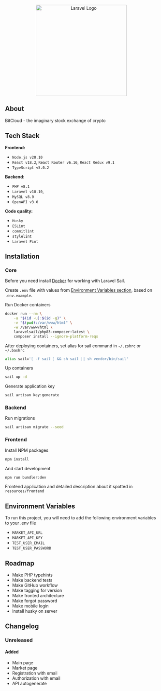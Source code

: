 <p align="center"><img src="https://i.ibb.co/z8YpTnH/logo.png" width="300" alt="Laravel Logo"></p>

## About

BitCloud - the imaginary stock exchange of crypto

## Tech Stack

**Frontend:**

-   `Node.js v20.10`
-   `React v18.2`, `React Router v6.16`, `React Redux v9.1`
-   `TypeScript v5.0.2`

**Backend:**

-   `PHP v8.1`
-   `Laravel v10.10`,
-   `MySQL v8.0`
-   `OpenAPI v3.0`

**Code quality:**

-   `Husky`
-   `ESLint`
-   `commitlint`
-   `stylelint`
-   `Laravel Pint`

## Installation

### Core

Before you need install [Docker](https://www.docker.com/) for working with Laravel Sail.

Create `.env` file with values from <a href="#env-variables">Environment Variables section</a>, based on `.env.example`.

Run Docker containers

```bash
docker run --rm \
    -u "$(id -u):$(id -g)" \
    -v "$(pwd):/var/www/html" \
    -w /var/www/html \
    laravelsail/php83-composer:latest \
    composer install --ignore-platform-reqs
```

After deploying containers, set alias for sail command in `~/.zshrc` or `~/.bashrc`

```bash
alias sail='[ -f sail ] && sh sail || sh vendor/bin/sail'
```

Up containers

```bash
sail up -d
```

Generate application key

```bash
sail artisan key:generate
```

### Backend

Run migrations

```bash
sail artisan migrate --seed
```

### Frontend

Install NPM packages

```bash
npm install
```

And start development

```bash
npm run bundler:dev
```

Frontend application and detailed description
about it spotted in `resources/frontend`

<a name="env-variables"></a>

## Environment Variables

To run this project, you will need to add the following environment variables to your .env file

-   `MARKET_API_URL`
-   `MARKET_API_KEY`
-   `TEST_USER_EMAIL`
-   `TEST_USER_PASSWORD`

## Roadmap

-   Make PHP typehints
-   Make backend tests
-   Make GitHub workflow
-   Make tagging for version
-   Make fronted architecture
-   Make forgot password
-   Make mobile login
-   Install husky on server

## Changelog

### Unreleased

#### Added

-   Main page
-   Market page
-   Registration with email
-   Authorization with email
-   API autogenerate
